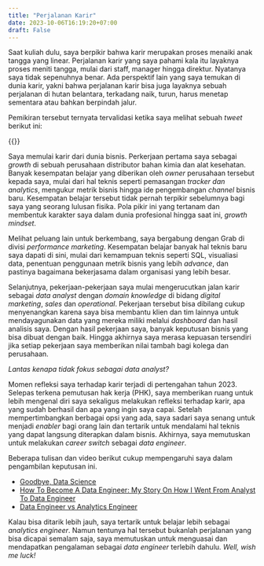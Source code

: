 ```yaml
---
title: "Perjalanan Karir"
date: 2023-10-06T16:19:20+07:00
draft: False
---
```


Saat kuliah dulu, saya berpikir bahwa karir merupakan proses menaiki anak tangga yang linear. Perjalanan karir yang saya pahami kala itu layaknya proses meniti tangga, mulai dari staff, manager hingga direktur. Nyatanya saya tidak sepenuhnya benar. Ada perspektif lain yang saya temukan di dunia karir, yakni bahwa perjalanan karir bisa juga layaknya sebuah perjalanan di hutan belantara, terkadang naik, turun, harus menetap sementara atau bahkan berpindah jalur. 

Pemikiran tersebut ternyata tervalidasi ketika saya melihat sebuah _tweet_ berikut ini:

{{<tweet user="RomeenSheth" id="1706300893820277177">}}

Saya memulai karir dari dunia bisnis. Perkerjaan pertama saya sebagai _growth_ di sebuah perusahaan distributor bahan kimia dan alat kesehatan. Banyak kesempatan belajar yang diberikan oleh _owner_ perusahaan tersebut kepada saya, mulai dari hal teknis seperti pemasangan _tracker dan analytics_, mengukur metrik bisnis hingga ide pengembangan _channel_ bisnis baru. Kesempatan belajar tersebut tidak pernah terpikir sebelumnya bagi saya yang seorang lulusan fisika. Pola pikir ini yang tertanam dan membentuk karakter saya dalam dunia profesional hingga saat ini, _growth mindset_.

Melihat peluang lain untuk berkembang, saya bergabung dengan Grab di divisi _performance marketing_. Kesempatan belajar banyak hal teknis baru saya dapati di sini, mulai dari kemampuan teknis seperti SQL, visualiasi data, penentuan penggunaan metrik bisnis yang lebih _advance_, dan pastinya bagaimana bekerjasama dalam organisasi yang lebih besar.

Selanjutnya, pekerjaan-pekerjaan saya mulai mengerucutkan jalan karir sebagai _data analyst_ dengan _domain knowledge_ di bidang _digital marketing_, _sales_ dan _operational_. Pekerjaan tersebut bisa dibilang cukup menyenangkan karena saya bisa membantu klien dan tim lainnya untuk mendayagunakan data yang mereka miliki melalui _dashboard_ dan hasil analisis saya. Dengan hasil pekerjaan saya, banyak keputusan bisnis yang bisa dibuat dengan baik. Hingga akhirnya saya merasa kepuasan tersendiri jika setiap pekerjaan saya memberikan nilai tambah bagi kolega dan perusahaan.

_Lantas kenapa tidak fokus sebagai data analyst?_

Momen refleksi saya terhadap karir terjadi di pertengahan tahun 2023. Selepas terkena pemutusan hak kerja (PHK), saya memberikan ruang untuk lebih mengenal diri saya sekaligus melakukan refleksi terhadap karir, apa yang sudah berhasil dan apa yang ingin saya capai. Setelah mempertimbangkan berbagai opsi yang ada, saya sadari saya senang untuk menjadi _enabler_ bagi orang lain dan tertarik untuk mendalami hal teknis yang dapat langsung diterapkan dalam bisnis. Akhirnya, saya memutuskan untuk melakukan _career switch_ sebagai _data engineer_.

Beberapa tulisan dan video berikut cukup mempengaruhi saya dalam pengambilan keputusan ini.
- [Goodbye, Data Science](https://ryxcommar.com/2022/11/27/goodbye-data-science/)
- [How To Become A Data Engineer: My Story On How I Went From Analyst To Data Engineer](https://www.youtube.com/watch?v=lGzh-QendJc)
- [Data Engineer vs Analytics Engineer](https://learnanalyticsengineering.substack.com/p/data-engineer-vs-analytics-engineer)

Kalau bisa ditarik lebih jauh, saya tertarik untuk belajar lebih sebagai _analytics engineer_. Namun tentunya hal tersebut bukanlah perjalanan yang bisa dicapai semalam saja, saya memutuskan untuk menguasai dan mendapatkan pengalaman sebagai _data engineer_ terlebih dahulu. _Well, wish me luck!_
 